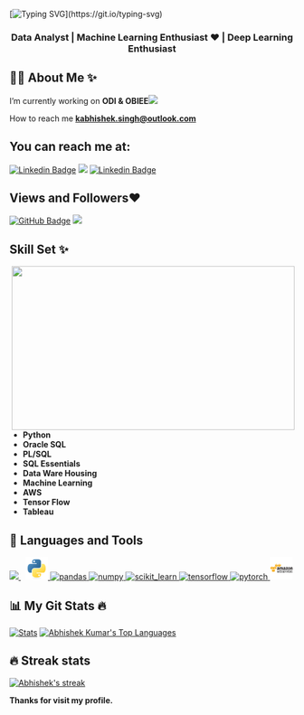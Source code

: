 [![Typing SVG](https://readme-typing-svg.herokuapp.com/?font=Architects+Daughter&color=7AF798456A&size=29&lines=Hey!+It%27s+Abhishek%27s+World...;Hey!+It%27s+Abhishek!...;Hey!+It%27s+Abhishek!...)](https://git.io/typing-svg)

<h3 align="center">Data Analyst | Machine Learning Enthusiast ❤️ | Deep Learning Enthusiast</h3>

## 🙋‍♂️ About Me ✨

I’m currently working on **ODI & OBIEE**<img src="https://media.giphy.com/media/WUlplcMpOCEmTGBtBW/giphy.gif" width="30"></h2>

How to reach me **kabhishek.singh@outlook.com**


## You can reach me at:
[![Linkedin Badge](https://img.shields.io/badge/-LinkedIn-0e76a8?style=flat-square&logo=Linkedin&logoColor=white)](https://www.linkedin.com/in/https://sg.linkedin.com/in/abhishek-kumar24/)
<a href="https://www.instagram.com/abhishek-kumar24/" alt="Instagram">
<img src="https://img.shields.io/badge/-Instagram-DF0174?style=flat-square&labelColor=DF0174&logo=instagram&logoColor=white&link=https://www.instagram.com/varunaluri18/"/></a>
[![Linkedin Badge](https://img.shields.io/badge/-Kaggle-ff0000?style=flat-square&logo=Kaggle&logoColor=white)](https://www.kaggle.com/abhishek-kumar24)


## Views and Followers❤ 
<a href="https://github.com/abhishek-kumar24?tab=followers"><img src="https://img.shields.io/github/followers/abhishek-kumar24?label=Followers&style=social" alt="GitHub Badge"></a>
<a href="https://github.com/Meghna-DAS/github-profile-views-counter"><img src="https://komarev.com/ghpvc/?username=abhishek-kumar24"></a>

## Skill Set ✨

<img align="right" src="https://th.bing.com/th/id/OIP.G1hifPZpbsDjFo2bnk3OWgHaFU?pid=ImgDet&rs=1" height="290" width="500">

- <b>Python</b>
- <b>Oracle SQL</b>
- <b>PL/SQL</b>
- <b>SQL Essentials </b>
- <b>Data Ware Housing</b>
- <b>Machine Learning</b>
- <b>AWS</b>
- <b>Tensor Flow</b>
- <b>Tableau</b>

</p>


## 🚀 Languages and Tools

<p align="left"> 
    <a style="padding-right:8px;" href="https://www.mysql.com/" target="_blank"> <img src="https://img.icons8.com/fluent/50/000000/mysql-logo.png"/> </a>
    <a href="https://www.python.org" target="_blank"> <img src="https://github.com/devicons/devicon/blob/master/icons/python/python-original.svg" alt="python" width="40" height="40"/> </a> 
    <a href="https://pandas.pydata.org/" target="_blank"> <img src="https://pandas.pydata.org/static/img/pandas_secondary.svg" alt="pandas" width="40" height="40"/> </a>
    <a href="https://numpy.org/" target="_blank"> <img src="https://user-images.githubusercontent.com/50221806/86498201-a8bd8680-bd39-11ea-9d08-66b610a8dc01.png" alt="numpy" width="40" height="40"/> </a> 
    <a href="https://scikit-learn.org/" target="_blank"> <img src="https://upload.wikimedia.org/wikipedia/commons/0/05/Scikit_learn_logo_small.svg" alt="scikit_learn" width="40" height="40"/> </a> 
    <a href="https://www.tensorflow.org" target="_blank"> <img src="https://www.vectorlogo.zone/logos/tensorflow/tensorflow-icon.svg" alt="tensorflow" width="40" height="40"/> </a> 
    <a href="https://pytorch.org/" target="_blank"> <img src="https://www.vectorlogo.zone/logos/pytorch/pytorch-icon.svg" alt="pytorch" width="40" height="40"/> </a>     
    <a href="https://aws.amazon.com" target="_blank"> <img src="https://github.com/devicons/devicon/blob/master/icons/amazonwebservices/amazonwebservices-original-wordmark.svg" alt="aws" width="40" height="40"/> </a> 
</p>

## 📊 My Git Stats 🔥
<p >
<a href="https://github.com/abhishek-kumar24/github-readme-stats"><img alt="Stats" src="https://github-readme-stats.vercel.app/api?username=abhishek-kumar24&show_icons=true&count_private=true&theme=react&hide_border=true&bg_color=0D1117" /></a>
<a href="https://github.com/abhishek-kumar24/github-readme-stats"><img alt="Abhishek Kumar's Top Languages" src="https://github-readme-stats.vercel.app/api/top-langs/?username=abhishek-kumar24&layout=compact&theme=react&hide_border=true&bg_color=0D1117"/></a>    
</p>

## 🔥 Streak stats

<!-- GitHub Readme Streak Stats - https://github.com/abhishek-kumar24/github-readme-streak-stats -->
<p >
  <a href="https://github.com/abhishek-kumar24/github-readme-streak-stats">
    <img title="🔥 Get streak stats for your profile at git.io/streak-stats" alt="Abhishek's streak" src="https://github-readme-streak-stats.herokuapp.com?user=abhishek-kumar24&theme=monokai-metallian&hide_border=true"/>
  </a>
</p>

**Thanks for visit my profile.**

